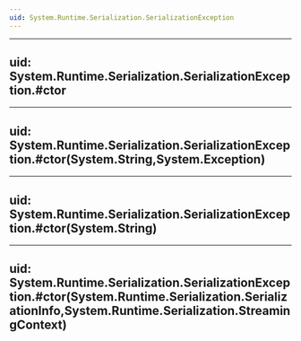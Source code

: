 ```yaml
---
uid: System.Runtime.Serialization.SerializationException
---
```


---
uid: System.Runtime.Serialization.SerializationException.#ctor
---

---
uid: System.Runtime.Serialization.SerializationException.#ctor(System.String,System.Exception)
---

---
uid: System.Runtime.Serialization.SerializationException.#ctor(System.String)
---

---
uid: System.Runtime.Serialization.SerializationException.#ctor(System.Runtime.Serialization.SerializationInfo,System.Runtime.Serialization.StreamingContext)
---

